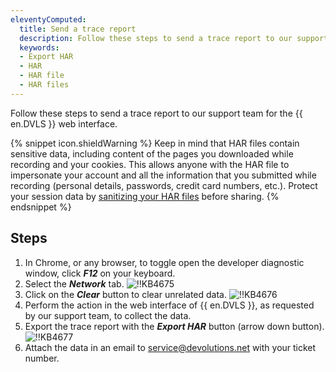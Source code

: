 ```yaml
---
eleventyComputed:
  title: Send a trace report
  description: Follow these steps to send a trace report to our support team for the {{ en.DVLS }} web interface.
  keywords:
  - Export HAR
  - HAR
  - HAR file
  - HAR files
---
```

Follow these steps to send a trace report to our support team for the {{ en.DVLS }} web interface.

{% snippet icon.shieldWarning %}
Keep in mind that HAR files contain sensitive data, including content of the pages you downloaded while recording and your cookies. This allows anyone with the HAR file to impersonate your account and all the information that you submitted while recording (personal details, passwords, credit card numbers, etc.).
Protect your session data by [sanitizing your HAR files](https://har-sanitizer.pages.dev/) before sharing.
{% endsnippet %}

## Steps

1. In Chrome, or any browser, to toggle open the developer diagnostic window, click ***F12*** on your keyboard.
1. Select the ***Network*** tab.
![!!KB4675](https://cdnweb.devolutions.net/docs/docs_en_kb_KB4675.png)
1. Click on the ***Clear*** button to clear unrelated data.
![!!KB4676](https://cdnweb.devolutions.net/docs/docs_en_kb_KB4676.png)
1. Perform the action in the web interface of {{ en.DVLS }}, as requested by our support team, to collect the data.
1. Export the trace report with the ***Export HAR*** button (arrow down button).
![!!KB4677](https://cdnweb.devolutions.net/docs/docs_en_kb_KB4677.png)
1. Attach the data in an email to [service@devolutions.net](mailto:service@devolutions.net) with your ticket number.
